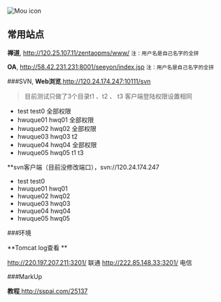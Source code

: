 ![Mou icon](http://www.hwuque.com/Public/Home/Css/images/top_logo.gif)



## 常用站点

**禅道**,  <http://120.25.107.11/zentaopms/www/>
`注：用户名是自己名字的全拼`


**OA**,  <http://58.42.231.231:8001/seeyon/index.jsp>
`注：用户名是自己名字的全拼`

###SVN,
**Web浏览**,<http://120.24.174.247:10111/svn>
>目前测试只做了3个目录t1 、t2 、 t3  客户端登陆权限设置相同
* test      test0   全部权限* hwuque01  hwq01  全部权限* hwuque02  hwq02  全部权限* hwuque03  hwq03  t2* hwuque04  hwq04  全部权限* hwuque05  hwq05  t1   t3**svn客户端（目前没修改端口），svn://120.24.174.247
* test      test0* hwuque01  hwq01* hwuque02  hwq02* hwuque03  hwq03* hwuque04  hwq04* hwuque05  hwq05
###环境

**Tomcat log查看 **

<http://220.197.207.211:3201/>  联通
<http://222.85.148.33:3201/>	电信
###MarkUp
**教程**,<http://sspai.com/25137>